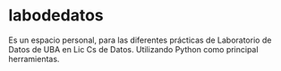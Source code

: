 # labodedatos
Es un espacio personal, para las diferentes prácticas de Laboratorio de Datos de UBA en Lic Cs de Datos. Utilizando Python como principal herramientas.
